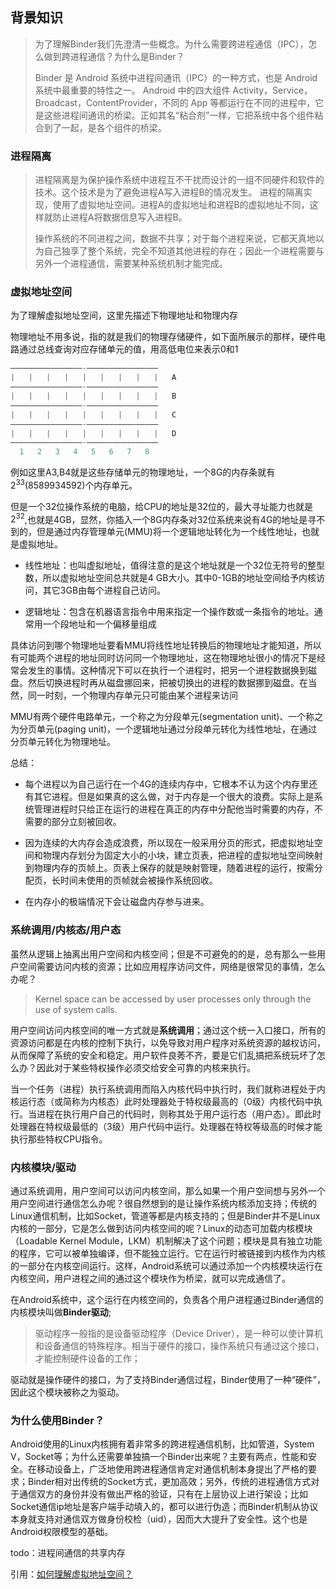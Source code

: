## 背景知识

> 为了理解Binder我们先澄清一些概念。为什么需要跨进程通信（IPC），怎么做到跨进程通信？为什么是Binder？
>
> Binder 是 Android 系统中进程间通讯（IPC）的一种方式，也是 Android 系统中最重要的特性之一。 Android 中的四大组件 Activity，Service，Broadcast，ContentProvider，不同的 App 等都运行在不同的进程中，它是这些进程间通讯的桥梁。正如其名“粘合剂”一样，它把系统中各个组件粘合到了一起，是各个组件的桥梁。

### 进程隔离

> 进程隔离是为保护操作系统中进程互不干扰而设计的一组不同硬件和软件的技术。这个技术是为了避免进程A写入进程B的情况发生。 进程的隔离实现，使用了虚拟地址空间。进程A的虚拟地址和进程B的虚拟地址不同，这样就防止进程A将数据信息写入进程B。
>
> 操作系统的不同进程之间，数据不共享；对于每个进程来说，它都天真地以为自己独享了整个系统，完全不知道其他进程的存在；因此一个进程需要与另外一个进程通信，需要某种系统机制才能完成。

### 虚拟地址空间

为了理解虚拟地址空间，这里先描述下物理地址和物理内存

物理地址不用多说，指的就是我们的物理存储硬件，如下面所展示的那样，硬件电路通过总线查询对应存储单元的值，用高低电位来表示0和1

```java
————————————————-————————————————
|   |   |   |   |   |   |   |   |   A
————————————————-————————————————
|   |   |   |   |   |   |   |   |   B
————————————————-————————————————
|   |   |   |   |   |   |   |   |   C
————————————————-————————————————
|   |   |   |   |   |   |   |   |   D
————————————————-————————————————
  1   2   3   4   5   6   7   8
```

例如这里A3,B4就是这些存储单元的物理地址，一个8G的内存条就有$2^{33}(8589934592)$个内存单元。

但是一个32位操作系统的电脑，给CPU的地址是32位的，最大寻址能力也就是$2^{32}$,也就是4GB，显然，你插入一个8G内存条对32位系统来说有4G的地址是寻不到的，但是通过内存管理单元(MMU)将一个逻辑地址转化为一个线性地址，也就是虚拟地址。

- 线性地址：也叫虚拟地址，值得注意的是这个地址就是一个32位无符号的整型数，所以虚拟地址空间总共就是4 GB大小。其中0-1GB的地址空间给予内核访问，其它3GB由每个进程自己访问。

- 逻辑地址：包含在机器语言指令中用来指定一个操作数或一条指令的地址。通常用一个段地址和一个偏移量组成

具体访问到哪个物理地址要看MMU将线性地址转换后的物理地址才能知道，所以有可能两个进程的地址同时访问同一个物理地址，这在物理地址很小的情况下是经常会发生的事情。这种情况下可以在执行一个进程时，把另一个进程数据换到磁盘。然后切换进程时再从磁盘挪回来，把被切换出的进程的数据挪到磁盘。在当然，同一时刻，一个物理内存单元只可能由某个进程来访问

MMU有两个硬件电路单元，一个称之为分段单元(segmentation unit)、一个称之为分页单元(paging unit)，一个逻辑地址通过分段单元转化为线性地址，在通过分页单元转化为物理地址。

总结：

- 每个进程以为自己运行在一个4G的连续内存中，它根本不认为这个内存里还有其它进程。但是如果真的这么做，对于内存是一个很大的浪费。实际上是系统管理进程时只给正在运行的进程在真正的内存中分配他当时需要的内存，不需要的部分立刻被回收。

- 因为连续的大内存会造成浪费，所以现在一般采用分页的形式，把虚拟地址空间和物理内存划分为固定大小的小块，建立页表，把进程的虚拟地址空间映射到物理内存的页帧上。页表上保存的就是映射管理，随着进程的运行，按需分配页，长时间未使用的页帧就会被操作系统回收。

- 在内存小的极端情况下会让磁盘内存参与进来。



### 系统调用/内核态/用户态

虽然从逻辑上抽离出用户空间和内核空间；但是不可避免的的是，总有那么一些用户空间需要访问内核的资源；比如应用程序访问文件，网络是很常见的事情，怎么办呢？

> Kernel space can be accessed by user processes only through the use of system calls.

用户空间访问内核空间的唯一方式就是**系统调用**；通过这个统一入口接口，所有的资源访问都是在内核的控制下执行，以免导致对用户程序对系统资源的越权访问，从而保障了系统的安全和稳定。用户软件良莠不齐，要是它们乱搞把系统玩坏了怎么办？因此对于某些特权操作必须交给安全可靠的内核来执行。

当一个任务（进程）执行系统调用而陷入内核代码中执行时，我们就称进程处于内核运行态（或简称为内核态）此时处理器处于特权级最高的（0级）内核代码中执行。当进程在执行用户自己的代码时，则称其处于用户运行态（用户态）。即此时处理器在特权级最低的（3级）用户代码中运行。处理器在特权等级高的时候才能执行那些特权CPU指令。

### 内核模块/驱动

通过系统调用，用户空间可以访问内核空间，那么如果一个用户空间想与另外一个用户空间进行通信怎么办呢？很自然想到的是让操作系统内核添加支持；传统的Linux通信机制，比如Socket，管道等都是内核支持的；但是Binder并不是Linux内核的一部分，它是怎么做到访问内核空间的呢？Linux的动态可加载内核模块（Loadable Kernel Module，LKM）机制解决了这个问题；模块是具有独立功能的程序，它可以被单独编译，但不能独立运行。它在运行时被链接到内核作为内核的一部分在内核空间运行。这样，Android系统可以通过添加一个内核模块运行在内核空间，用户进程之间的通过这个模块作为桥梁，就可以完成通信了。

在Android系统中，这个运行在内核空间的，负责各个用户进程通过Binder通信的内核模块叫做**Binder驱动**;

> 驱动程序一般指的是设备驱动程序（Device Driver），是一种可以使计算机和设备通信的特殊程序。相当于硬件的接口，操作系统只有通过这个接口，才能控制硬件设备的工作；

驱动就是操作硬件的接口，为了支持Binder通信过程，Binder使用了一种“硬件”，因此这个模块被称之为驱动。

### 为什么使用Binder？

Android使用的Linux内核拥有着非常多的跨进程通信机制，比如管道，System V，Socket等；为什么还需要单独搞一个Binder出来呢？主要有两点，性能和安全。在移动设备上，广泛地使用跨进程通信肯定对通信机制本身提出了严格的要求；Binder相对出传统的Socket方式，更加高效；另外，传统的进程通信方式对于通信双方的身份并没有做出严格的验证，只有在上层协议上进行架设；比如Socket通信ip地址是客户端手动填入的，都可以进行伪造；而Binder机制从协议本身就支持对通信双方做身份校检（uid），因而大大提升了安全性。这个也是Android权限模型的基础。

todo：进程间通信的共享内存

引用：[如何理解虚拟地址空间？](https://www.zhihu.com/question/290504400)

